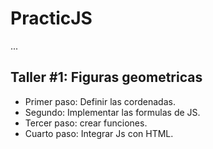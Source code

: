 # PracticJS

...  


## Taller #1: Figuras geometricas

- Primer paso: Definir las cordenadas.
- Segundo:  Implementar las formulas de JS.
- Tercer paso: crear funciones.
- Cuarto paso: Integrar Js con HTML.